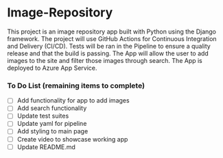

# Image-Repository

This project is an image repository app built with Python using the Django framework. The project will use GitHub Actions for Continuous Integration and Delivery (CI/CD). Tests will be ran in the Pipeline to ensure a quality release and that the build is passing. The App will allow the user to add images to the site and filter those images through search. The App is deployed to Azure App Service. 


### To Do List (remaining items to complete)
- [ ] Add functionality for app to add images
- [ ] Add search functionality
- [ ] Update test suites
- [ ] Update yaml for pipeline
- [ ] Add styling to main page
- [ ] Create video to showcase working app
- [ ] Update README.md
